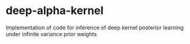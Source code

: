 # deep-alpha-kernel
Implementation of code for inference of deep kernel posterior learning under infinite variance prior weights
